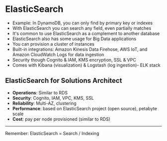 # ElasticSearch

- Example: In DynamoDB, you can only find by primary key or indexes
- With ElasticSearch you can search any field, even partially matches
- It's common to use ElasticSearch as a complement to another database
- ElasticSearch also has some usage for Big Data applications
- You can provision a cluster of instances
- Built-in integrations: Amazon Kinesis Data Firehose, AWS IoT, and Amazon CloudWatch Logs for data ingestion
- Security though Cognito & IAM, KMS encryption, SSL & VPC
- Comes with Kibana (visualization) & Logstash (log ingestion)- ELK stack

## ElasticSearch for Solutions Architect

- **Operations**: Similar to RDS
- **Security**: Cognito, IAM, VPC, KMS, SSL
- **Reliability**: Multi-AZ, clustering
- **Performance**: based on ElasticSearch project (open source), petabyte scale
- **Cost**: pay per node provisioned (similar to RDS)

---

Remember: ElasticSearch = Search / Indexing